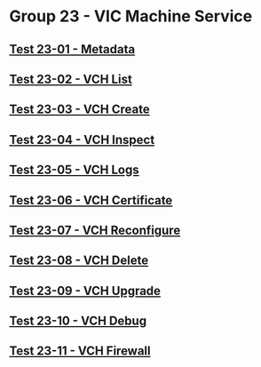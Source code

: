 Group 23 - VIC Machine Service
=======


[Test 23-01 - Metadata](23-01-Metadata.md)
-
[Test 23-02 - VCH List](23-02-VCH-List.md)
-
[Test 23-03 - VCH Create](23-03-VCH-Create.md)
-
[Test 23-04 - VCH Inspect](23-04-VCH-Inspect.md)
-
[Test 23-05 - VCH Logs](23-05-VCH-Logs.md)
-
[Test 23-06 - VCH Certificate](23-06-VCH-Certificate.md)
-
[Test 23-07 - VCH Reconfigure](23-07-VCH-Reconfigure.md)
-
[Test 23-08 - VCH Delete](23-08-VCH-Delete.md)
-
[Test 23-09 - VCH Upgrade](23-09-VCH-Upgrade.md)
-
[Test 23-10 - VCH Debug](23-10-VCH-Debug.md)
-
[Test 23-11 - VCH Firewall](23-11-VCH-Firewall.md)
-
